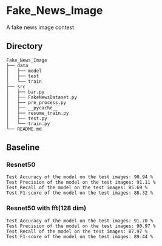 # Fake_News_Image
A fake news image contest

## Directory
```text
Fake_News_Image
├── data
│   ├── model
│   ├── test
│   └── train
├── src
│   ├── bar.py
│   ├── FakeNewsDataset.py
│   ├── pre_process.py
│   ├── __pycache__
│   ├── resume_train.py
│   ├── test.py
│   └── train.py
└── README.md

```

## Baseline
### Resnet50
```text
Test Accuracy of the model on the test images: 90.94 %
Test Precision of the model on the test images: 91.11 %
Test Recall of the model on the test images: 85.69 %
Test F1-score of the model on the test images: 88.32 %
```
### Resnet50 with fft(128 dim)
```text
Test Accuracy of the model on the test images: 91.70 %
Test Precision of the model on the test images: 90.97 %
Test Recall of the model on the test images: 87.97 %
Test F1-score of the model on the test images: 89.44 %
```